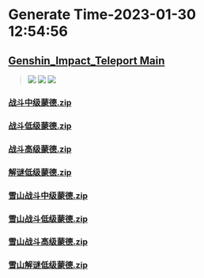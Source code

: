# Generate Time-2023-01-30 12:54:56

## [Genshin_Impact_Teleport Main](https://github.com/Sam5440/Genshin_Impact_Teleport/edit/main/README.md)

>![](https://komarev.com/ghpvc/?username=done439)
>![](https://komarev.com/ghpvc/?username=done438)
>![](https://komarev.com/ghpvc/?username=done437)

### [战斗中级蒙德.zip](https://raw.githubusercontent.com/Sam5440/Genshin_Impact_Teleport/download/OptimizationCollectionPackage/Auto-Teleport_byA9FM%2826_01_2023%29/ALL%20CHESTS/Generate%20Chest/%E8%92%99%E5%BE%B7/%E6%88%98%E6%96%97%E4%B8%AD%E7%BA%A7%E8%92%99%E5%BE%B7.zip)

### [战斗低级蒙德.zip](https://raw.githubusercontent.com/Sam5440/Genshin_Impact_Teleport/download/OptimizationCollectionPackage/Auto-Teleport_byA9FM%2826_01_2023%29/ALL%20CHESTS/Generate%20Chest/%E8%92%99%E5%BE%B7/%E6%88%98%E6%96%97%E4%BD%8E%E7%BA%A7%E8%92%99%E5%BE%B7.zip)

### [战斗高级蒙德.zip](https://raw.githubusercontent.com/Sam5440/Genshin_Impact_Teleport/download/OptimizationCollectionPackage/Auto-Teleport_byA9FM%2826_01_2023%29/ALL%20CHESTS/Generate%20Chest/%E8%92%99%E5%BE%B7/%E6%88%98%E6%96%97%E9%AB%98%E7%BA%A7%E8%92%99%E5%BE%B7.zip)

### [解谜低级蒙德.zip](https://raw.githubusercontent.com/Sam5440/Genshin_Impact_Teleport/download/OptimizationCollectionPackage/Auto-Teleport_byA9FM%2826_01_2023%29/ALL%20CHESTS/Generate%20Chest/%E8%92%99%E5%BE%B7/%E8%A7%A3%E8%B0%9C%E4%BD%8E%E7%BA%A7%E8%92%99%E5%BE%B7.zip)

### [雪山战斗中级蒙德.zip](https://raw.githubusercontent.com/Sam5440/Genshin_Impact_Teleport/download/OptimizationCollectionPackage/Auto-Teleport_byA9FM%2826_01_2023%29/ALL%20CHESTS/Generate%20Chest/%E8%92%99%E5%BE%B7/%E9%9B%AA%E5%B1%B1%E6%88%98%E6%96%97%E4%B8%AD%E7%BA%A7%E8%92%99%E5%BE%B7.zip)

### [雪山战斗低级蒙德.zip](https://raw.githubusercontent.com/Sam5440/Genshin_Impact_Teleport/download/OptimizationCollectionPackage/Auto-Teleport_byA9FM%2826_01_2023%29/ALL%20CHESTS/Generate%20Chest/%E8%92%99%E5%BE%B7/%E9%9B%AA%E5%B1%B1%E6%88%98%E6%96%97%E4%BD%8E%E7%BA%A7%E8%92%99%E5%BE%B7.zip)

### [雪山战斗高级蒙德.zip](https://raw.githubusercontent.com/Sam5440/Genshin_Impact_Teleport/download/OptimizationCollectionPackage/Auto-Teleport_byA9FM%2826_01_2023%29/ALL%20CHESTS/Generate%20Chest/%E8%92%99%E5%BE%B7/%E9%9B%AA%E5%B1%B1%E6%88%98%E6%96%97%E9%AB%98%E7%BA%A7%E8%92%99%E5%BE%B7.zip)

### [雪山解谜低级蒙德.zip](https://raw.githubusercontent.com/Sam5440/Genshin_Impact_Teleport/download/OptimizationCollectionPackage/Auto-Teleport_byA9FM%2826_01_2023%29/ALL%20CHESTS/Generate%20Chest/%E8%92%99%E5%BE%B7/%E9%9B%AA%E5%B1%B1%E8%A7%A3%E8%B0%9C%E4%BD%8E%E7%BA%A7%E8%92%99%E5%BE%B7.zip)

